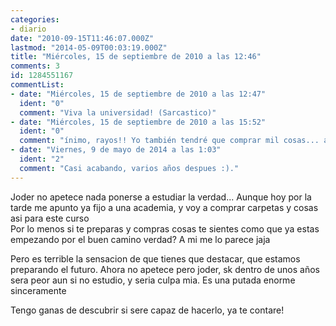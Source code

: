 ```yaml
---
categories:
- diario
date: "2010-09-15T11:46:07.000Z"
lastmod: "2014-05-09T00:03:19.000Z"
title: "Miércoles, 15 de septiembre de 2010 a las 12:46"
comments: 3
id: 1284551167
commentList:
- date: "Miércoles, 15 de septiembre de 2010 a las 12:47"
  ident: "0"
  comment: "Viva la universidad! (Sarcastico)"
- date: "Miércoles, 15 de septiembre de 2010 a las 15:52"
  ident: "0"
  comment: "ínimo, rayos!! Yo también tendré que comprar mil cosas... al final sale más caro que cualquier matrícula u.u"
- date: "Viernes, 9 de mayo de 2014 a las 1:03"
  ident: "2"
  comment: "Casi acabando, varios años despues :)."
---
```


Joder no apetece nada ponerse a estudiar la verdad... Aunque hoy por la tarde me apunto ya fijo a una academia, y voy a comprar carpetas y cosas asi para este curso  
Por lo menos si te preparas y compras cosas te sientes como que ya estas empezando por el buen camino verdad? A mi me lo parece jaja  
  
Pero es terrible la sensacion de que tienes que destacar, que estamos preparando el futuro. Ahora no apetece pero joder, sk dentro de unos años sera peor aun si no estudio, y seria culpa mia. Es una putada enorme sinceramente  
  
Tengo ganas de descubrir si sere capaz de hacerlo, ya te contare!